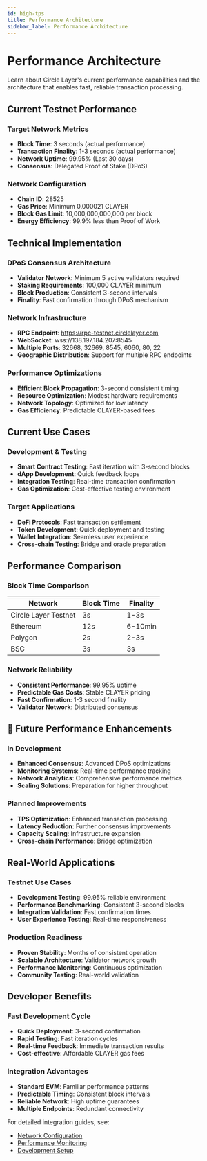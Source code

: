 ```yaml
---
id: high-tps
title: Performance Architecture
sidebar_label: Performance Architecture
---
```


# Performance Architecture

Learn about Circle Layer's current performance capabilities and the architecture that enables fast, reliable transaction processing.

## Current Testnet Performance

### Target Network Metrics
- **Block Time**: 3 seconds (actual performance)
- **Transaction Finality**: 1-3 seconds (actual performance)
- **Network Uptime**: 99.95% (Last 30 days)
- **Consensus**: Delegated Proof of Stake (DPoS)

### Network Configuration
- **Chain ID**: 28525
- **Gas Price**: Minimum 0.000021 CLAYER
- **Block Gas Limit**: 10,000,000,000,000 per block
- **Energy Efficiency**: 99.9% less than Proof of Work

## Technical Implementation

### DPoS Consensus Architecture
- **Validator Network**: Minimum 5 active validators required
- **Staking Requirements**: 100,000 CLAYER minimum
- **Block Production**: Consistent 3-second intervals
- **Finality**: Fast confirmation through DPoS mechanism

### Network Infrastructure
- **RPC Endpoint**: https://rpc-testnet.circlelayer.com
- **WebSocket**: wss://138.197.184.207:8545
- **Multiple Ports**: 32668, 32669, 8545, 6060, 80, 22
- **Geographic Distribution**: Support for multiple RPC endpoints

### Performance Optimizations
- **Efficient Block Propagation**: 3-second consistent timing
- **Resource Optimization**: Modest hardware requirements
- **Network Topology**: Optimized for low latency
- **Gas Efficiency**: Predictable CLAYER-based fees

## Current Use Cases

### Development & Testing
- **Smart Contract Testing**: Fast iteration with 3-second blocks
- **dApp Development**: Quick feedback loops
- **Integration Testing**: Real-time transaction confirmation
- **Gas Optimization**: Cost-effective testing environment

### Target Applications
- **DeFi Protocols**: Fast transaction settlement
- **Token Development**: Quick deployment and testing
- **Wallet Integration**: Seamless user experience
- **Cross-chain Testing**: Bridge and oracle preparation

## Performance Comparison

### Block Time Comparison
| Network | Block Time | Finality |
|---------|------------|----------|
| Circle Layer Testnet | 3s | 1-3s |
| Ethereum | 12s | 6-10min |
| Polygon | 2s | 2-3s |
| BSC | 3s | 3s |

### Network Reliability
- **Consistent Performance**: 99.95% uptime
- **Predictable Gas Costs**: Stable CLAYER pricing
- **Fast Confirmation**: 1-3 second finality
- **Validator Network**: Distributed consensus

## 🚧 Future Performance Enhancements

### In Development
- **Enhanced Consensus**: Advanced DPoS optimizations
- **Monitoring Systems**: Real-time performance tracking
- **Network Analytics**: Comprehensive performance metrics
- **Scaling Solutions**: Preparation for higher throughput

### Planned Improvements
- **TPS Optimization**: Enhanced transaction processing
- **Latency Reduction**: Further consensus improvements
- **Capacity Scaling**: Infrastructure expansion
- **Cross-chain Performance**: Bridge optimization

## Real-World Applications

### Testnet Use Cases
- **Development Testing**: 99.95% reliable environment
- **Performance Benchmarking**: Consistent 3-second blocks
- **Integration Validation**: Fast confirmation times
- **User Experience Testing**: Real-time responsiveness

### Production Readiness
- **Proven Stability**: Months of consistent operation
- **Scalable Architecture**: Validator network growth
- **Performance Monitoring**: Continuous optimization
- **Community Testing**: Real-world validation

## Developer Benefits

### Fast Development Cycle
- **Quick Deployment**: 3-second confirmation
- **Rapid Testing**: Fast iteration cycles
- **Real-time Feedback**: Immediate transaction results
- **Cost-effective**: Affordable CLAYER gas fees

### Integration Advantages
- **Standard EVM**: Familiar performance patterns
- **Predictable Timing**: Consistent block intervals
- **Reliable Network**: High uptime guarantees
- **Multiple Endpoints**: Redundant connectivity

For detailed integration guides, see:
- [Network Configuration](/getting-started/connect-testnet)
- [Performance Monitoring](/nodes-validation/node-monitoring)
- [Development Setup](/development/deploying-contracts)
